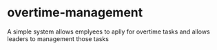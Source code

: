 # overtime-management
A simple system allows emplyees to aplly for overtime tasks and allows leaders to management those tasks
